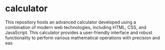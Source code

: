 # calculator
This repository hosts an advanced calculator developed using a combination of modern web technologies, including HTML, CSS, and JavaScript. This calculator provides a user-friendly interface and robust functionality to perform various mathematical operations with precision and eas
